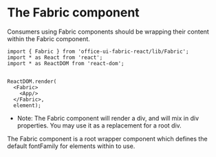 # The Fabric component

Consumers using Fabric components should be wrapping their content within the Fabric component.

```tsx
import { Fabric } from 'office-ui-fabric-react/lib/Fabric';
import * as React from 'react';
import * as ReactDOM from 'react-dom';


ReactDOM.render(
  <Fabric>
    <App/>
  </Fabric>,
  element);
```

* Note: The Fabric component will render a div, and will mix in div properties. You may use it as a replacement for a root div.

The Fabric component is a root wrapper component which defines the default fontFamily for elements within to use.

